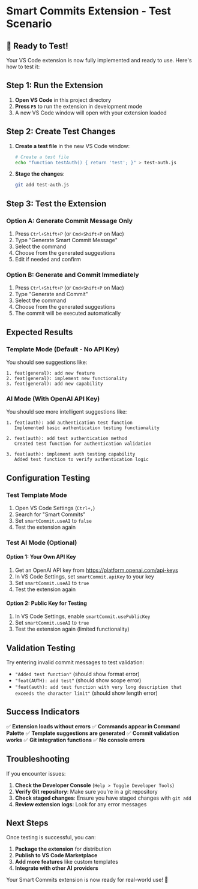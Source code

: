 # Smart Commits Extension - Test Scenario

## 🚀 Ready to Test!

Your VS Code extension is now fully implemented and ready to use. Here's how to test it:

## Step 1: Run the Extension

1. **Open VS Code** in this project directory
2. **Press `F5`** to run the extension in development mode
3. A new VS Code window will open with your extension loaded

## Step 2: Create Test Changes

1. **Create a test file** in the new VS Code window:
   ```bash
   # Create a test file
   echo "function testAuth() { return 'test'; }" > test-auth.js
   ```

2. **Stage the changes**:
   ```bash
   git add test-auth.js
   ```

## Step 3: Test the Extension

### Option A: Generate Commit Message Only
1. Press `Ctrl+Shift+P` (or `Cmd+Shift+P` on Mac)
2. Type "Generate Smart Commit Message"
3. Select the command
4. Choose from the generated suggestions
5. Edit if needed and confirm

### Option B: Generate and Commit Immediately
1. Press `Ctrl+Shift+P` (or `Cmd+Shift+P` on Mac)
2. Type "Generate and Commit"
3. Select the command
4. Choose from the generated suggestions
5. The commit will be executed automatically

## Expected Results

### Template Mode (Default - No API Key)
You should see suggestions like:
```
1. feat(general): add new feature
2. feat(general): implement new functionality
3. feat(general): add new capability
```

### AI Mode (With OpenAI API Key)
You should see more intelligent suggestions like:
```
1. feat(auth): add authentication test function
   Implemented basic authentication testing functionality

2. feat(auth): add test authentication method
   Created test function for authentication validation

3. feat(auth): implement auth testing capability
   Added test function to verify authentication logic
```

## Configuration Testing

### Test Template Mode
1. Open VS Code Settings (`Ctrl+,`)
2. Search for "Smart Commits"
3. Set `smartCommit.useAI` to `false`
4. Test the extension again

### Test AI Mode (Optional)
#### Option 1: Your Own API Key
1. Get an OpenAI API key from https://platform.openai.com/api-keys
2. In VS Code Settings, set `smartCommit.apiKey` to your key
3. Set `smartCommit.useAI` to `true`
4. Test the extension again

#### Option 2: Public Key for Testing
1. In VS Code Settings, enable `smartCommit.usePublicKey`
2. Set `smartCommit.useAI` to `true`
3. Test the extension again (limited functionality)

## Validation Testing

Try entering invalid commit messages to test validation:
- `"Added test function"` (should show format error)
- `"feat(AUTH): add test"` (should show scope error)
- `"feat(auth): add test function with very long description that exceeds the character limit"` (should show length error)

## Success Indicators

✅ **Extension loads without errors**
✅ **Commands appear in Command Palette**
✅ **Template suggestions are generated**
✅ **Commit validation works**
✅ **Git integration functions**
✅ **No console errors**

## Troubleshooting

If you encounter issues:

1. **Check the Developer Console** (`Help > Toggle Developer Tools`)
2. **Verify Git repository**: Make sure you're in a git repository
3. **Check staged changes**: Ensure you have staged changes with `git add`
4. **Review extension logs**: Look for any error messages

## Next Steps

Once testing is successful, you can:

1. **Package the extension** for distribution
2. **Publish to VS Code Marketplace**
3. **Add more features** like custom templates
4. **Integrate with other AI providers**

Your Smart Commits extension is now ready for real-world use! 🎉 